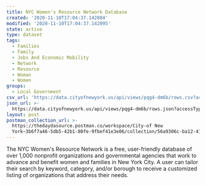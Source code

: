 ```yaml
---
title: NYC Women's Resource Network Database
created: '2020-11-10T17:04:37.142084'
modified: '2020-11-10T17:04:37.142095'
state: active
type: dataset
tags:
  - Families
  - Family
  - Jobs And Economic Mobility
  - Network
  - Resource
  - Woman
  - Women
groups:
  - Local Government
csv_url: 'https://data.cityofnewyork.us/api/views/pqg4-dm6b/rows.csv?accessType=DOWNLOAD'
json_url: >-
  https://data.cityofnewyork.us/api/views/pqg4-dm6b/rows.json?accessType=DOWNLOAD
layout: post
postman_collection_url: >-
  https://thedaydasource.postman.co/workspace/City-of New
  York~3b6f7a46-5db5-42b1-80fe-9fbef41e3e06/collection/56a9306c-ba12-4197-bff4-88a1d98dd16b
---
```

The NYC Women's Resource Network is a free, user-friendly database of over 1,000 nonprofit organizations and governmental agencies that work to advance and benefit women and families in New York City.  A user can tailor their search by keyword, category, and/or borough to receive a customized listing of organizations that address their needs.

